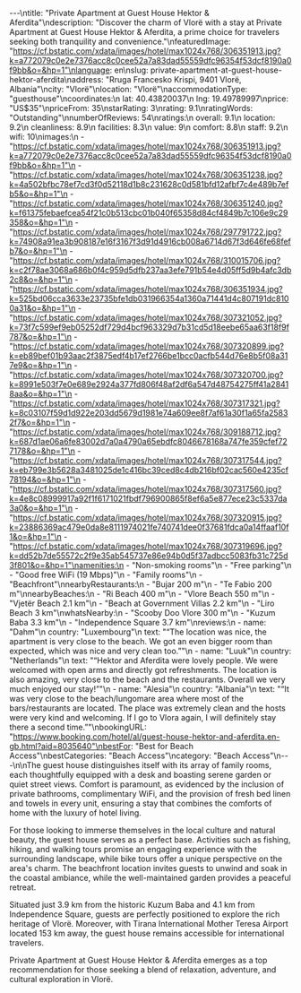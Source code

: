 ---\ntitle: "Private Apartment at Guest House Hektor & Aferdita"\ndescription: "Discover the charm of Vlorë with a stay at Private Apartment at Guest House Hektor & Aferdita, a prime choice for travelers seeking both tranquility and convenience."\nfeaturedImage: "https://cf.bstatic.com/xdata/images/hotel/max1024x768/306351913.jpg?k=a772079c0e2e7376acc8c0cee52a7a83dad55559dfc96354f53dcf8190a0f9bb&o=&hp=1"\nlanguage: en\nslug: private-apartment-at-guest-house-hektor-aferdita\naddress: "Rruga Francesko Krispi, 9401 Vlorë, Albania"\ncity: "Vlorë"\nlocation: "Vlorë"\naccommodationType: "guesthouse"\ncoordinates:\n  lat: 40.43820037\n  lng: 19.49789997\nprice: "US$35"\npriceFrom: 35\nstarRating: 3\nrating: 9.1\nratingWords: "Outstanding"\nnumberOfReviews: 54\nratings:\n  overall: 9.1\n  location: 9.2\n  cleanliness: 8.9\n  facilities: 8.3\n  value: 9\n  comfort: 8.8\n  staff: 9.2\n  wifi: 10\nimages:\n  - "https://cf.bstatic.com/xdata/images/hotel/max1024x768/306351913.jpg?k=a772079c0e2e7376acc8c0cee52a7a83dad55559dfc96354f53dcf8190a0f9bb&o=&hp=1"\n  - "https://cf.bstatic.com/xdata/images/hotel/max1024x768/306351238.jpg?k=4a502bfbc78ef7cd3f0d52118d1b8c231628c0d581bfd12afbf7c4e489b7efb5&o=&hp=1"\n  - "https://cf.bstatic.com/xdata/images/hotel/max1024x768/306351240.jpg?k=f61375febaefcea54f21c0b513cbc01b040f65358d84cf4849b7c106e9c29358&o=&hp=1"\n  - "https://cf.bstatic.com/xdata/images/hotel/max1024x768/297791722.jpg?k=74908a91ea3b908187e16f3167f3d91d4916cb008a6714d67f3d646fe68fefb7&o=&hp=1"\n  - "https://cf.bstatic.com/xdata/images/hotel/max1024x768/310015706.jpg?k=c2f78ae3068a686b0f4c959d5dfb237aa3efe791b54e4d05ff5d9b4afc3db2c8&o=&hp=1"\n  - "https://cf.bstatic.com/xdata/images/hotel/max1024x768/306351934.jpg?k=525bd06cca3633e23735bfe1db031966354a1360a71441d4c807191dc8100a31&o=&hp=1"\n  - "https://cf.bstatic.com/xdata/images/hotel/max1024x768/307321052.jpg?k=73f7c599ef9eb05252df729d4bcf963329d7b31cd5d18eebe65aa63f18f9f787&o=&hp=1"\n  - "https://cf.bstatic.com/xdata/images/hotel/max1024x768/307320899.jpg?k=eb89bef01b93aac2f3875edf4b17ef2766be1bcc0acfb544d76e8b5f08a317e9&o=&hp=1"\n  - "https://cf.bstatic.com/xdata/images/hotel/max1024x768/307320700.jpg?k=8991e503f7e0e689e2924a377fd806f48af2df6a547d48754275ff41a28418aa&o=&hp=1"\n  - "https://cf.bstatic.com/xdata/images/hotel/max1024x768/307317321.jpg?k=8c03107f59d1d922e203dd5679d1981e74a609ee8f7af61a30f1a65fa25832f7&o=&hp=1"\n  - "https://cf.bstatic.com/xdata/images/hotel/max1024x768/309188712.jpg?k=687d1ae06a6fe83002d7a0a4790a65ebdfc8046678168a747fe359cfef727178&o=&hp=1"\n  - "https://cf.bstatic.com/xdata/images/hotel/max1024x768/307317544.jpg?k=eb799e3b5628a3481025de1c416bc39ced8c4db216bf02cac560e4235cf78194&o=&hp=1"\n  - "https://cf.bstatic.com/xdata/images/hotel/max1024x768/307317560.jpg?k=4e8c08999917a92f1f6171021fbdf796900865f8ef6a5e877ece23c5337da3a0&o=&hp=1"\n  - "https://cf.bstatic.com/xdata/images/hotel/max1024x768/307320915.jpg?k=23886369ac479e0da8e8111974021fe740741dee0f37681fdca0a14ffaaf10f1&o=&hp=1"\n  - "https://cf.bstatic.com/xdata/images/hotel/max1024x768/307319696.jpg?k=dd52b7de55572c2f9e35ab545737e86e94b0d5f37adbcc5083fb31c725d3f801&o=&hp=1"\namenities:\n  - "Non-smoking rooms"\n  - "Free parking"\n  - "Good free WiFi (19 Mbps)"\n  - "Family rooms"\n  - "Beachfront"\nnearbyRestaurants:\n  - "Bujar 200 m"\n  - "Te Fabio 200 m"\nnearbyBeaches:\n  - "Ri Beach 400 m"\n  - "Vlore Beach 550 m"\n  - "Vjetër Beach 2.1 km"\n  - "Beach at Government Villas 2.2 km"\n  - "Liro Beach 3 km"\nwhatsNearby:\n  - "Scooby Doo Vlore 300 m"\n  - "Kuzum Baba 3.3 km"\n  - "Independence Square 3.7 km"\nreviews:\n  - name: "Dahm"\n    country: "Luxembourg"\n    text: "“The location was nice, the apartment is very close to the beach. We got an even bigger room than expected, which was nice and very clean too.”"\n  - name: "Luuk"\n    country: "Netherlands"\n    text: "“Hektor and Aferdita were lovely people. We were welcomed with open arms and directly got refreshments. The location is also amazing, very close to the beach and the restaurants. Overall we very much enjoyed our stay!”"\n  - name: "Alesia"\n    country: "Albania"\n    text: "“It was very close to the beach/lungomare area where most of the bars/restaurants are located. The place was extremely clean and the hosts were very kind and welcoming. If I go to Vlora again, I will definitely stay there a second time.”"\nbookingURL: "https://www.booking.com/hotel/al/guest-house-hektor-and-aferdita.en-gb.html?aid=8035640"\nbestFor: "Best for Beach Access"\nbestCategories: "Beach Access"\ncategory: "Beach Access"\n---\n\nThe guest house distinguishes itself with its array of family rooms, each thoughtfully equipped with a desk and boasting serene garden or quiet street views. Comfort is paramount, as evidenced by the inclusion of private bathrooms, complimentary WiFi, and the provision of fresh bed linen and towels in every unit, ensuring a stay that combines the comforts of home with the luxury of hotel living.

For those looking to immerse themselves in the local culture and natural beauty, the guest house serves as a perfect base. Activities such as fishing, hiking, and walking tours promise an engaging experience with the surrounding landscape, while bike tours offer a unique perspective on the area's charm. The beachfront location invites guests to unwind and soak in the coastal ambiance, while the well-maintained garden provides a peaceful retreat.

Situated just 3.9 km from the historic Kuzum Baba and 4.1 km from Independence Square, guests are perfectly positioned to explore the rich heritage of Vlorë. Moreover, with Tirana International Mother Teresa Airport located 153 km away, the guest house remains accessible for international travelers.

Private Apartment at Guest House Hektor & Aferdita emerges as a top recommendation for those seeking a blend of relaxation, adventure, and cultural exploration in Vlorë.
